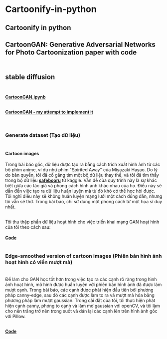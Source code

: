 # Cartoonify-in-python
## Cartoonify in python

## CartoonGAN: Generative Adversarial Networks for Photo Cartoonization paper with code <br><br>
## stable diffusion <br><br>
[**CartoonGAN.ipynb**](https://github.com/TobiasSunderdiek/cartoon-gan/blob/main/CartoonGAN.ipynb) <br><br>

[**CartoonGAN - my attempt to implement it**](https://tobiassunderdiek.github.io/cartoon-gan/#tc1_1) <br><br>

#

### Generate dataset (Tạo dữ liệu) <br><br>


#### Cartoon images

Trong bài báo gốc, dữ liệu được tạo ra bằng cách trích xuất hình ảnh từ các bộ phim anime, ví dụ như phim "Spirited Away" của Miyazaki Hayao. Do lý do bản quyền, tôi đã cố gắng tìm một bộ dữ liệu thay thế, và tôi đã tìm thấy trong bộ dữ liệu  [**safebooru**](https://www.kaggle.com/datasets/alamson/safebooru?resource=download)  từ kaggle. Vấn đề của quy trình này là sự khác biệt giữa các tác giả và phong cách hình ảnh khác nhau của họ. Điều này sẽ dẫn đến việc tạo ra dữ liệu huấn luyện mà từ đó khó có thể học hỏi được. Tôi nghĩ điều này sẽ không huấn luyện mạng lưới một cách đúng đắn, nhưng tôi vẫn sẽ thử. Trong bài báo, chỉ sử dụng một phong cách từ một họa sĩ duy nhất. <br><br>

Tôi thu thập phần dữ liệu hoạt hình cho việc triển khai mạng GAN hoạt hình của tôi theo cách sau: <br><br>
[**Code**](https://github.com/Experimenters1/Cartoonify-in-python/blob/main/Untitled1.ipynb) <br><br>

### 

### Edge-smoothed version of cartoon images (Phiên bản hình ảnh hoạt hình có viền mượt mà) <br><br>

Để làm cho GAN học tốt hơn trong việc tạo ra các cạnh rõ ràng trong hình ảnh hoạt hình, mô hình được huấn luyện với phiên bản hình ảnh đã được làm mượt cạnh. Trong bài báo, các cạnh được phát hiện đầu tiên bởi phương pháp canny-edge, sau đó các cạnh được làm to ra và mượt mà hóa bằng phương pháp làm mượt gaussian. Trong cài đặt của tôi, tôi thực hiện phát hiện cạnh canny, phóng to cạnh và làm mờ gaussian với openCV, và tôi làm cho nền trắng trở nên trong suốt và dán lại các cạnh lên trên hình ảnh gốc với Pillow.<br><br>

[**Code**](https://github.com/Experimenters1/Cartoonify-in-python/blob/main/test1.ipynb) <br><br>

